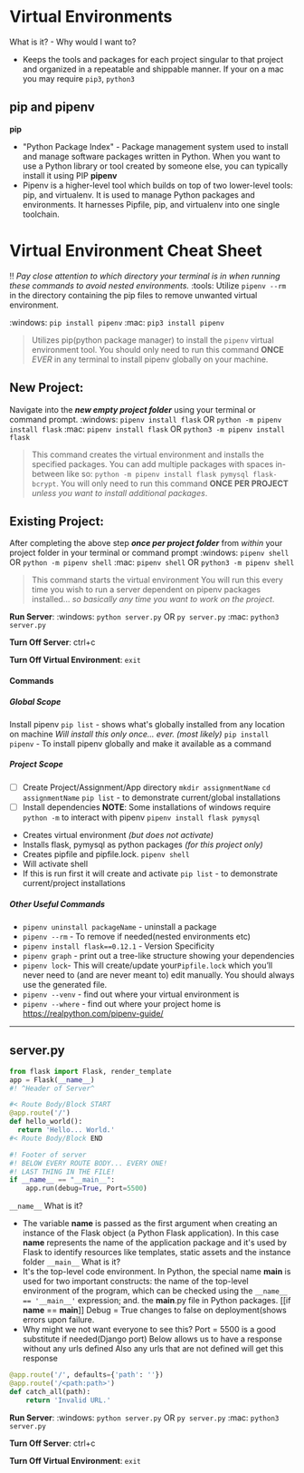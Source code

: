 # Virtual Environments 
What is it? - Why would I want to?
- Keeps the tools and packages for each project singular to that project and organized in a repeatable and shippable manner.
If your on a mac you may require `pip3`, `python3`
## pip and pipenv
__pip__ 
- "Python Package Index" - Package management system used to install and manage software packages written in Python. When you want to use a Python library or tool created by someone else, you can typically install it using PIP
__pipenv__ 
- Pipenv is a higher-level tool which builds on top of two lower-level tools: pip, and virtualenv. It is used to manage Python packages and environments. It harnesses Pipfile, pip, and virtualenv into one single toolchain.

# **__Virtual Environment Cheat Sheet__** 
:bangbang: *Pay close attention to which directory your terminal is in when running these commands to avoid nested environments.*
:tools: Utilize `pipenv --rm` in the directory containing the pip files to remove unwanted virtual environment. 

:windows:  `pip install pipenv` 
:mac:  `pip3 install pipenv`
> Utilizes pip(python package manager) to install the `pipenv` virtual environment tool.
> You should only need to run this command **__ONCE__** *EVER* in any terminal to install pipenv globally on your machine.

## __New Project__:
Navigate into the *__new empty project folder__* using your terminal or command prompt.
:windows:  `pipenv install flask` OR `python -m pipenv install flask`
:mac:  `pipenv install flask` OR `python3 -m pipenv install flask`
> This command creates the virtual environment and installs the specified packages.
> You can add multiple packages with spaces in-between like so:
>  `python -m pipenv install flask pymysql flask-bcrypt`.
> You will only need to run this command __ONCE PER PROJECT__ *unless you want to install additional packages*.

## __Existing Project__:
After completing the above step *__once per project folder__* from *within* your project folder in your terminal or command prompt
:windows:  `pipenv shell` OR `python -m pipenv shell`
:mac:  `pipenv shell` OR `python3 -m pipenv shell`
> This command starts the virtual environment
> You will run this every time you wish to run a server dependent on pipenv packages installed... *so basically any time you want to work on the project*.

**__Run Server__**:
:windows:  `python server.py` OR `py server.py`
:mac:  `python3 server.py` 

**__Turn Off Server__**:
ctrl+c

**__Turn Off Virtual Environment__**:
`exit`
#### Commands
##### Global Scope
Install pipenv
`pip list` - shows what's globally installed from any location on machine
*Will install this only once... ever. (most likely)*
`pip install pipenv` - To install pipenv globally and make it available as a command
##### Project Scope
- [ ] Create Project/Assignment/App directory
`mkdir assignmentName` 
`cd assignmentName`
`pip list` - to demonstrate current/global installations
- [ ] Install dependencies
__NOTE__: Some installations of windows require `python -m`  to interact with pipenv
`pipenv install flask pymysql` 
- Creates virtual environment *(but does not activate)*
- Installs flask, pymysql as python packages *(for this project only)*
- Creates pipfile and pipfile.lock. 
`pipenv shell ` 
- Will activate shell
- If this is run first it will create and activate
`pip list` - to demonstrate current/project installations

##### Other Useful Commands
- `pipenv uninstall packageName` - uninstall a package
- `pipenv --rm` - To remove if needed(nested environments etc)
- `pipenv install flask==0.12.1` - Version Specificity
- `pipenv graph` - print out a tree-like structure showing your dependencies
- `pipenv lock`- This will create/update your`Pipfile.lock` which you’ll never need to (and are never meant to) edit manually. You should always use the generated file.
- `pipenv --venv` - find out where your virtual environment is
- `pipenv --where` - find out where your project home is
https://realpython.com/pipenv-guide/

---
## server.py
```python
from flask import Flask, render_template
app = Flask(__name__)
#! ^Header of Server^

#< Route Body/Block START
@app.route('/')
def hello_world():
  return 'Hello... World.'
#< Route Body/Block END

#! Footer of server
#! BELOW EVERY ROUTE BODY... EVERY ONE!
#! LAST THING IN THE FILE!
if __name__ == "__main__":
    app.run(debug=True, Port=5500)
```
`__name__` What is it?  
- The variable __name__ is passed as the first argument when creating an instance of the Flask object (a Python Flask application). In this case __name__ represents the name of the application package and it's used by Flask to identify resources like templates, static assets and the instance folder
`__main__` What is it?
- It's the top-level code environment. In Python, the special name __main__ is used for two important constructs: the name of the top-level environment of the program, which can be checked using the `__name__ == '__main__'` expression; and. the __main__.py file in Python packages.
[[if __name__ == __main__]]
Debug = True changes to false on deployment(shows errors upon failure.
- Why might we not want everyone to see this?
Port = 5500 is a good substitute if needed(Django port)
Below allows us to have a response without any urls defined
Also any urls that are not defined will get this response
```python
@app.route('/', defaults={'path': ''})
@app.route('/<path:path>')
def catch_all(path):
    return 'Invalid URL.'
```

 **__Run Server__**:
:windows:  `python server.py` OR `py server.py`
:mac:  `python3 server.py` 

**__Turn Off Server__**:
ctrl+c

**__Turn Off Virtual Environment__**:
`exit`